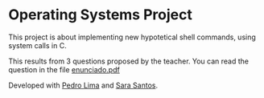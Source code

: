 # Operating Systems Project

This project is about implementing new hypotetical shell commands, using system calls in C.

This results from 3 questions proposed by the teacher. You can read the question in the file [enunciado.pdf]()

Developed with [Pedro Lima](https://github.com/up202108806) and [Sara Santos](https://github.com/sfos13).
